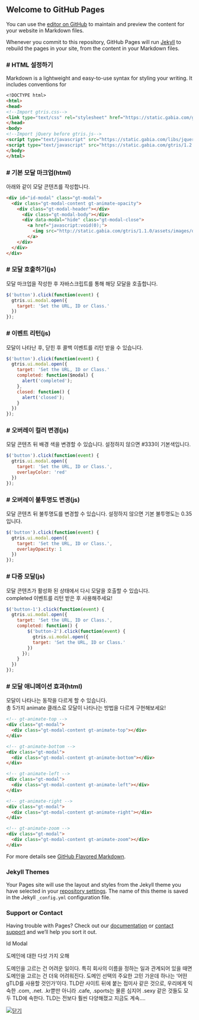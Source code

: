 ## Welcome to GitHub Pages

You can use the [editor on GitHub](https://github.com/gabia-frontend-dev/gabia-frontend-dev.github.io/edit/master/README.md) to maintain and preview the content for your website in Markdown files.

Whenever you commit to this repository, GitHub Pages will run [Jekyll](https://jekyllrb.com/) to rebuild the pages in your site, from the content in your Markdown files.

### # HTML 설정하기

Markdown is a lightweight and easy-to-use syntax for styling your writing. It includes conventions for

```markdown
<!DOCTYPE html>
<html>
<head>
<!--Import gtris.css-->
<link type="text/css" rel="stylesheet" href="https://static.gabia.com/gtris/1.2.0/css/gtris.min.css">
</head>
<body>
<!--Import jQuery before gtris.js-->
<script type="text/javascript" src="https://static.gabia.com/libs/jquery/1.9.1/jquery.min.js"></script>
<script type="text/javascript" src="https://static.gabia.com/gtris/1.2.0/js/gtris.min.js"></script>
</body>
</html>
```

### # 기본 모달 마크업(html)

아래와 같이 모달 콘텐츠를 작성합니다.

```markdown
<div id="id-modal" class="gt-modal">
  <div class="gt-modal-content gt-animate-opacity">
    <div class="gt-modal-header"></div>
      <div class="gt-modal-body"></div>
      <div data-modal="hide" class="gt-modal-close">
        <a href="javascript:void(0);">
          <img src="http://static.gabia.com/gtris/1.1.0/assets/images/delete.svg" alt="닫기">
        </a>
    </div>
  </div>
</div>
```

### # 모달 호출하기(js)

모달 마크업을 작성한 후 자바스크립트를 통해 해당 모달을 호출합니다.

```javascript
$('button').click(function(event) {
  gtris.ui.modal.open({
    target: 'Set the URL, ID or Class.'
  })
});
```

### # 이벤트 리턴(js)

모달이 나타난 후, 닫힌 후 콜백 이벤트를 리턴 받을 수 있습니다.

```javascript
$('button').click(function(event) {
  gtris.ui.modal.open({
    target: 'Set the URL, ID or Class.'
    completed: function($modal) {
      alert('completed');
    },
    closed: function() {
      alert('closed');
    }
  })
});
```

### # 오버레이 컬러 변경(js)

모달 콘텐츠 뒤 배경 색을 변경할 수 있습니다. 설정하지 않으면 #333이 기본색입니다.

```javascript
$('button').click(function(event) {
  gtris.ui.modal.open({
    target: 'Set the URL, ID or Class.',
    overlayColor: 'red'
  })
});
```

### # 오버레이 불투명도 변경(js)

모달 콘텐츠 뒤 불투명도를 변경할 수 있습니다. 설정하지 않으면 기본 불투명도는 0.35입니다.

```javascript
$('button').click(function(event) {
  gtris.ui.modal.open({
    target: 'Set the URL, ID or Class.',
    overlayOpacity: 1
  })
});
```

### # 다중 모달(js)

모달 콘텐츠가 활성화 된 상태에서 다시 모달을 호출할 수 있습니다.  
completed 이벤트를 리턴 받은 후 사용해주세요!

```javascript
$('button-1').click(function(event) {
  gtris.ui.modal.open({
    target: 'Set the URL, ID or Class.',
    completed: function() {
        $('button-2').click(function(event) {
          gtris.ui.modal.open({
          target: 'Set the URL, ID or Class.'
        })
      });
    }
  })
});
```

### # 모달 애니메이션 효과(html)

모달이 나타나는 동작을 다르게 할 수 있습니다.  
총 5가지 animate 클래스로 모달이 나타나는 방법을 다르게 구현해보세요!

```html
<!-- gt-animate-top -->
<div class="gt-modal">
  <div class="gt-modal-content gt-animate-top"></div>
</div>

<!-- gt-animate-bottom -->
<div class="gt-modal">
  <div class="gt-modal-content gt-animate-bottom"></div>
</div>

<!-- gt-animate-left -->
<div class="gt-modal">
  <div class="gt-modal-content gt-animate-left"></div>
</div>

<!-- gt-animate-right -->
<div class="gt-modal">
  <div class="gt-modal-content gt-animate-right"></div>
</div>

<!-- gt-animate-zoom -->
<div class="gt-modal">
  <div class="gt-modal-content gt-animate-zoom"></div>
</div>
```


For more details see [GitHub Flavored Markdown](https://guides.github.com/features/mastering-markdown/).

### Jekyll Themes

Your Pages site will use the layout and styles from the Jekyll theme you have selected in your [repository settings](https://github.com/gabia-frontend-dev/gabia-frontend-dev.github.io/settings). The name of this theme is saved in the Jekyll `_config.yml` configuration file.

### Support or Contact

Having trouble with Pages? Check out our [documentation](https://help.github.com/categories/github-pages-basics/) or [contact support](https://github.com/contact) and we’ll help you sort it out.



<div id="id-modal" class="gt-modal" style="display: block;">
  <div class="gt-modal-content gt-animate-opacity">
    <div class="gt-modal-header">Id Modal</div>
    <div class="gt-modal-body">
      <p class="gt-xxlarge gt-text-blue gt-center">도메인에 대한 다섯 가지 오해</p>
      <p class="gt-center gt-padding-large">도메인을 고르는 건 어려운 일이다. 특히 회사의 이름을 정하는 일과 관계되어 있을 때면 도메인을 고르는 건 더욱 어려워진다. 도메인 선택의 주요한 고민 가운데 하나는 ‘어떤 gTLD를 사용할 것인가’이다. TLD란 사이트 뒤에 붙는 접미사 같은 것으로, 우리에게 익숙한 .com, .net. .kr뿐만 아니라 .cafe, .sports는 물론 심지어 .sexy 같은 것들도 모두 TLD에 속한다. TLD는 전보다 훨씬 다양해졌고 지금도 계속....</p>
    </div>
    <div data-modal="hide" class="gt-modal-close">
      <a href="javascript:void(0);">
        <img src="http://static.gabia.com/gtris/1.1.0/assets/images/delete.svg" alt="닫기">
      </a>
    </div>
  </div>
</div>